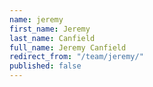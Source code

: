 ```yaml
---
name: jeremy
first_name: Jeremy
last_name: Canfield
full_name: Jeremy Canfield
redirect_from: "/team/jeremy/"
published: false
---
```


